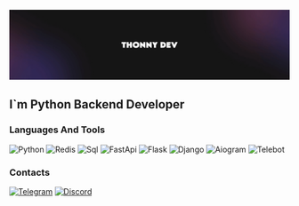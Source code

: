 ![Header](https://github.com/Thonny-Developer/Thonny-Developer/blob/main/assets/header.jpg)

## I`m Python Backend Developer



### Languages And Tools

![Python](https://img.shields.io/badge/Python-050505?style=for-the-badge&logo=python)
![Redis](https://img.shields.io/badge/redis-050505?style=for-the-badge&logo=redis)
![Sql](https://img.shields.io/badge/sql-050505?style=for-the-badge&logo=mysql&logoColor=00648B)
![FastApi](https://img.shields.io/badge/FastApi-050505?style=for-the-badge&logo=fastapi)
![Flask](https://img.shields.io/badge/flask-050505?style=for-the-badge&logo=flask)
![Django](https://img.shields.io/badge/Django-050505?style=for-the-badge&logo=django)
![Aiogram](https://img.shields.io/badge/aiogram-050505?style=for-the-badge&logo=telegram&logoColor=ffffff)
![Telebot](https://img.shields.io/badge/telebot-050505?style=for-the-badge&logo=telegram&logoColor=ffffff)

### Contacts

[![Telegram](https://img.shields.io/badge/telegram-050505?style=for-the-badge&logo=telegram)](https://t.me/thonny812)
[![Discord](https://img.shields.io/badge/discord-050505?style=for-the-badge&logo=discord)](https://discordapp.com/users/1008015054916026399)